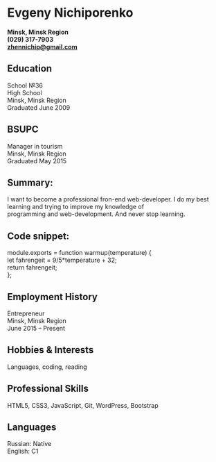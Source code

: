 # Evgeny Nichiporenko
**Minsk, Minsk Region** </br>
**(029) 317-7903** </br>
**zhennichip@gmail.com** </br>

## Education
School №36 </br>
High School </br>
Minsk, Minsk Region </br>
Graduated June 2009 </br>
 
## BSUPC
Manager in tourism </br>
Minsk, Minsk Region </br>
Graduated May 2015 </br>

## Summary:
I want to become a professional fron-end web-developer. I do my best learning and trying to improve my knowledge of </br>
programming and web-development. And never stop learning.
 
## Code snippet:
module.exports = function warmup(temperature) {         
let fahrengeit = 9/5*temperature + 32; </br>
return fahrengeit; </br>
}; </br>
 
## Employment History
Entrepreneur </br>
Minsk, Minsk Region </br>
June 2015 – Present </br>
 
## Hobbies & Interests
Languages, coding, reading </br>

## Professional Skills
HTML5, CSS3, JavaScript, Git, WordPress, Bootstrap </br>

## Languages
Russian: Native </br>
English: C1 </br>
